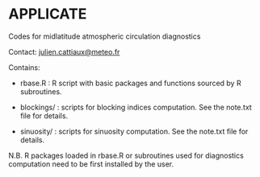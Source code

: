 # APPLICATE
Codes for midlatitude atmospheric circulation diagnostics

Contact: julien.cattiaux@meteo.fr

Contains:

- rbase.R :
R script with basic packages and functions sourced by R subroutines.

- blockings/ : 
scripts for blocking indices computation. See the note.txt file for details.

- sinuosity/ :
scripts for sinuosity computation. See the note.txt file for details.

N.B. R packages loaded in rbase.R or subroutines used for diagnostics computation need to be first installed by the user.
